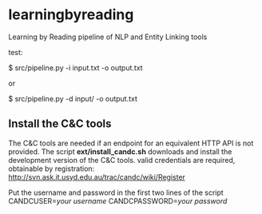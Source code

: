 # learningbyreading
Learning by Reading pipeline of NLP and Entity Linking tools

test:

$ src/pipeline.py -i input.txt -o output.txt

or

$ src/pipeline.py -d input/ -o output.txt

Install the C&C tools
---------------------

The C&C tools are needed if an endpoint for an equivalent HTTP API is
not provided. The script **ext/install_candc.sh** downloads and install
the development version of the C&C tools. valid credentials
are required, obtainable by registration:
http://svn.ask.it.usyd.edu.au/trac/candc/wiki/Register

Put the username and password in the first two lines of the script
CANDCUSER=*your username*
CANDCPASSWORD=*your password*
